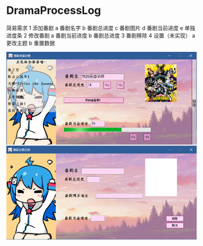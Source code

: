 ﻿# DramaProcessLog

简易需求
1 添加番剧
	a 番剧名字
	b 番剧总进度
	c 番剧图片
	d 番剧当前进度
	e 单独进度条
2 修改番剧
	a 番剧当前进度
	b 番剧总进度
3 番剧移除
4 设置（未实现）
	a 更改主题
	b 重置数据

![DPL效果图](DPL效果图１.PNG)
![DPL效果图](DPL效果图２.PNG)